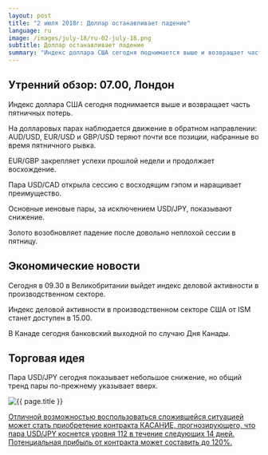 ```yaml
---
layout: post
title: "2 июля 2018г: Доллар останавливает падение"
language: ru
image: /images/july-18/ru-02-july-18.png
subtitle: Доллар останавливает падение
summary: "Индекс доллара США сегодня поднимается выше и возвращает часть пятничных потерь. На долларовых парах наблюдается движение в обратном направлении: AUD/USD, EUR/USD и GBP/USD теряют почти все позиции, набранные во время пятничного рывка"
---
```

## Утренний обзор: 07.00, Лондон
 
Индекс доллара США сегодня поднимается выше и возвращает часть пятничных потерь. 

На долларовых парах наблюдается движение в обратном направлении: AUD/USD, EUR/USD и GBP/USD теряют почти все позиции, набранные во время пятничного рывка. 

EUR/GBP закрепляет успехи прошлой недели и продолжает восхождение.

Пара USD/CAD открыла сессию с восходящим гэпом и наращивает преимущество.

Основные иеновые пары, за исключением USD/JPY, показывают снижение.

Золото возобновляет падение после довольно неплохой сессии в пятницу.
 
 
## Экономические новости
 
Сегодня в 09.30 в Великобритании выйдет индекс деловой активности в производственном секторе.

Индекс деловой активности в производственном секторе США от ISM станет доступен в 15.00.

В Канаде сегодня банковский выходной по случаю Дня Канады.
 
 
## Торговая идея
 
Пара USD/JPY сегодня показывает небольшое снижение, но общий тренд пары по-прежнему указывает вверх.

<img src="{{ site.url }}/images/july-18/ru-02-july-18.png" alt="{{ page.title }}"  title="{{ page.title }}">

<a href="%LINK%%?currency=USD&market=forex&underlying=frxUSDJPY&formname=touchnotouch&duration_amount=14&duration_units=d&amount=10&amount_type=stake&expiry_type=duration&barrier=112" target="_blank" rel="noopener noreferrer nofollow">Отличной возможностью воспользоваться сложившейся ситуацией может стать приобретение контракта КАСАНИЕ, прогнозирующего, что пара USD/JPY коснется уровня 112 в течение следующих 14 дней. Потенциальная прибыль от контракта может составить до 120%.</a>
